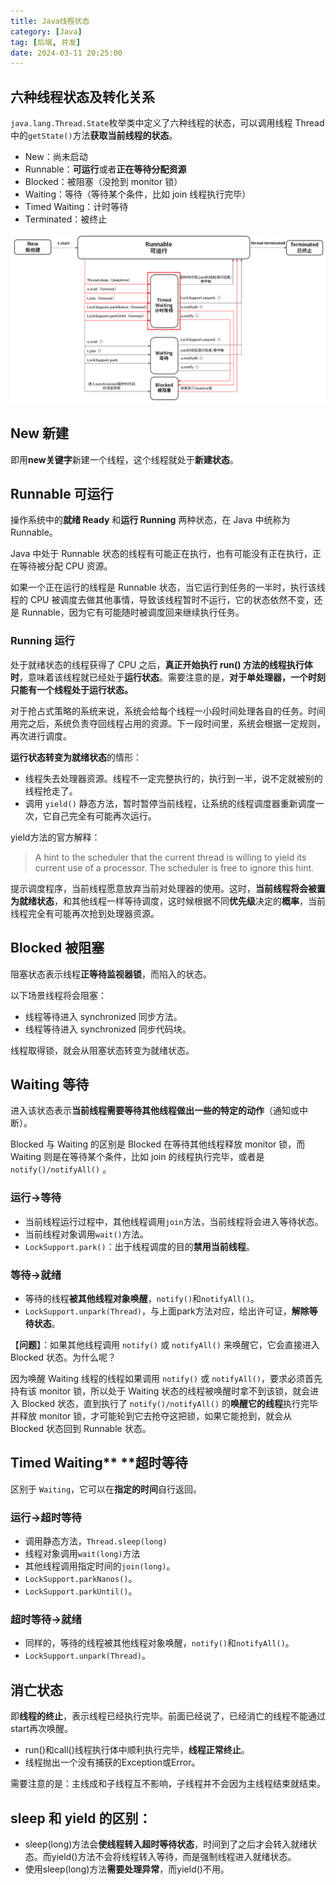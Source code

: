 ```yaml
---
title: Java线程状态
category: [Java]
tag: [后端, 并发]
date: 2024-03-11 20:25:00
---
```


## 六种线程状态及转化关系

`java.lang.Thread.State`枚举类中定义了六种线程的状态，可以调用线程 Thread 中的`getState()`方法**获取当前线程的状态**。

- New：尚未启动
- Runnable：**可运行**或者**正在等待分配资源**
- Blocked：被阻塞（没抢到 monitor 锁）
- Waiting：等待（等待某个条件，比如 join 线程执行完毕）
- Timed Waiting：计时等待
- Terminated：被终止

![image-20240311200606013](./assets/image-20240311200606013.png)

## New 新建
即用**new关键字**新建一个线程，这个线程就处于**新建状态**。
## Runnable 可运行
操作系统中的**就绪 Ready** 和**运行 Running** 两种状态，在 Java 中统称为 Runnable。

Java 中处于 Runnable 状态的线程有可能正在执行，也有可能没有正在执行，正在等待被分配 CPU 资源。

如果一个正在运行的线程是 Runnable 状态，当它运行到任务的一半时，执行该线程的 CPU 被调度去做其他事情，导致该线程暂时不运行，它的状态依然不变，还是 Runnable，因为它有可能随时被调度回来继续执行任务。
### **Running** 运行
处于就绪状态的线程获得了 CPU 之后，**真正开始执行 run() 方法的线程执行体时**，意味着该线程就已经处于**运行状态**。需要注意的是，**对于单处理器，一个时刻只能有一个线程处于运行状态。**

对于抢占式策略的系统来说，系统会给每个线程一小段时间处理各自的任务。时间用完之后，系统负责夺回线程占用的资源。下一段时间里，系统会根据一定规则，再次进行调度。

**运行状态转变为就绪状态**的情形：

- 线程失去处理器资源。线程不一定完整执行的，执行到一半，说不定就被别的线程抢走了。
- 调用 `yield()` 静态方法，暂时暂停当前线程，让系统的线程调度器重新调度一次，它自己完全有可能再次运行。

yield方法的官方解释：
> A hint to the scheduler that the current thread is willing to yield its current use of a processor. The scheduler is free to ignore this hint.

提示调度程序，当前线程愿意放弃当前对处理器的使用。这时，**当前线程将会被置为就绪状态**，和其他线程一样等待调度，这时候根据不同**优先级**决定的**概率**，当前线程完全有可能再次抢到处理器资源。
## Blocked 被阻塞
阻塞状态表示线程**正等待监视器锁**，而陷入的状态。

以下场景线程将会阻塞：

- 线程等待进入 synchronized 同步方法。
- 线程等待进入 synchronized 同步代码块。

线程取得锁，就会从阻塞状态转变为就绪状态。
## Waiting 等待
进入该状态表示**当前线程需要等待其他线程做出一些的特定的动作**（通知或中断）。

Blocked 与 Waiting 的区别是 Blocked 在等待其他线程释放 monitor 锁，而 Waiting 则是在等待某个条件，比如 join 的线程执行完毕，或者是 `notify()/notifyAll()` 。
### 运行->等待

- 当前线程运行过程中，其他线程调用`join`方法，当前线程将会进入等待状态。
- 当前线程对象调用`wait()`方法。
- `LockSupport.park()`：出于线程调度的目的**禁用当前线程**。
### 等待->就绪

- 等待的线程**被其他线程对象唤醒**，`notify()`和`notifyAll()`。
- `LockSupport.unpark(Thread)`，与上面park方法对应，给出许可证，**解除等待状态**。

【**问题**】：如果其他线程调用 `notify()` 或 `notifyAll()` 来唤醒它，它会直接进入 Blocked 状态。为什么呢？

因为唤醒 Waiting 线程的线程如果调用 `notify()` 或 `notifyAll()`，要求必须首先持有该 monitor 锁，所以处于 Waiting 状态的线程被唤醒时拿不到该锁，就会进入 Blocked 状态，直到执行了 `notify()/notifyAll()` 的**唤醒它的线程**执行完毕并释放 monitor 锁，才可能轮到它去抢夺这把锁，如果它能抢到，就会从 Blocked 状态回到 Runnable 状态。

## Timed Waiting** **超时等待
区别于 `Waiting`，它可以在**指定的时间**自行返回。
### 运行->超时等待

- 调用静态方法，`Thread.sleep(long)`
- 线程对象调用`wait(long)`方法
- 其他线程调用指定时间的`join(long)`。
- `LockSupport.parkNanos()`。
- `LockSupport.parkUntil()`。
### 超时等待->就绪

- 同样的，等待的线程被其他线程对象唤醒，`notify()`和`notifyAll()`。
- `LockSupport.unpark(Thread)`。
## 消亡状态
即**线程的终止**，表示线程已经执行完毕。前面已经说了，已经消亡的线程不能通过start再次唤醒。

- run()和call()线程执行体中顺利执行完毕，**线程正常终止**。
- 线程抛出一个没有捕获的Exception或Error。

需要注意的是：主线成和子线程互不影响，子线程并不会因为主线程结束就结束。
## sleep 和 yield 的区别：

- sleep(long)方法会**使线程转入超时等待状态**，时间到了之后才会转入就绪状态。而yield()方法不会将线程转入等待，而是强制线程进入就绪状态。
- 使用sleep(long)方法**需要处理异常**，而yield()不用。
